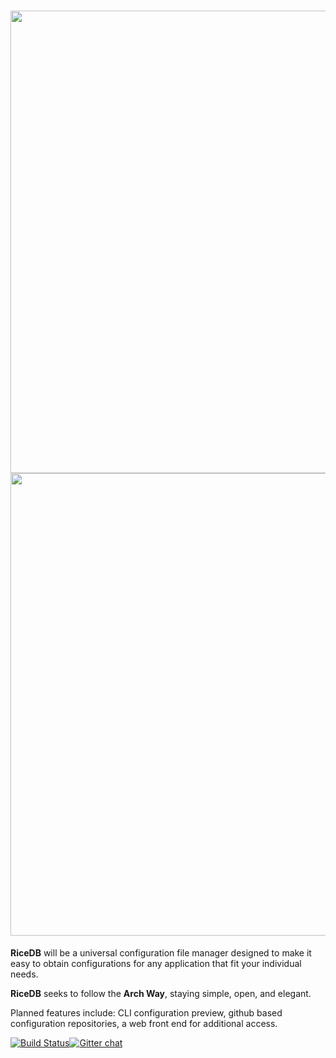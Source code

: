 <h1 align="center">
<sub>
<img src="http://i.imgur.com/FvQ3Lvx.png"
      width="740">
      <img src="http://i.imgur.com/QR1AaJi.png"
      width="740">
</sub>
</h1>
<strong>RiceDB</strong> will be a universal configuration file manager 
designed to make it easy to obtain configurations for any application 
that fit your individual needs.

<strong>RiceDB</strong> seeks to follow the <strong>Arch Way</strong>, 
staying simple, open, and elegant.

Planned features include: CLI configuration preview, github based 
configuration repositories, a web front end for additional access.

[![Build Status](https://travis-ci.org/install-logos/ricedb.svg?branch=master)](https://travis-ci.org/install-logos/ricedb)[![Gitter 
chat](https://badges.gitter.im/gitterHQ/gitter.png)](https://gitter.im/nih0/logos)
